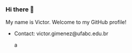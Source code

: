 ### Hi there 👋

My name is Victor. Welcome to my GitHub profile!

<ul>
    <li>Contact: victor.gimenez@ufabc.edu.br</li>
</ul>
<ul style="list-style-type:none;">
    <!--<li>&nbsp&nbsp&nbsp&nbsp&nbsp&nbsp&nbsp&nbsp&nbsp&nbsp&nbsp&nbsp&nbsp&nbsp&nbsp&nbspvictor.gimenez@gmx.es</li>-->
    <li>a</li>
</ul>



<!--
**VictorGimenez/VictorGimenez** is a ✨ _special_ ✨ repository because its `README.md` (this file) appears on your GitHub profile.

Here are some ideas to get you started:

- 🔭 I’m currently working on ...
- 🌱 I’m currently learning ...
- 👯 I’m looking to collaborate on ...
- 🤔 I’m looking for help with ...
- 💬 Ask me about ...
- 📫 How to reach me: ...
- 😄 Pronouns: ...
- ⚡ Fun fact: ...
-->
